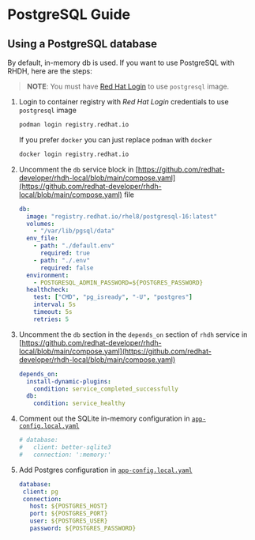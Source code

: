 # PostgreSQL Guide

## Using a PostgreSQL database

By default, in-memory db is used.
If you want to use PostgreSQL with RHDH, here are the steps:

> **NOTE**: You must have [Red Hat Login](https://access.redhat.com/RegistryAuthentication#getting-a-red-hat-login-2) to use `postgresql` image.

1. Login to container registry with *Red Hat Login* credentials to use `postgresql` image

   ```sh
   podman login registry.redhat.io
   ```

   If you prefer `docker` you can just replace `podman` with `docker`

   ```sh
   docker login registry.redhat.io
   ```

2. Uncomment the `db` service block in [https://github.com/redhat-developer/rhdh-local/blob/main/compose.yaml](https://github.com/redhat-developer/rhdh-local/blob/main/compose.yaml) file

   ```yaml
   db:
     image: "registry.redhat.io/rhel8/postgresql-16:latest"
     volumes:
       - "/var/lib/pgsql/data"
     env_file:
       - path: "./default.env"
         required: true
       - path: "./.env"
         required: false
     environment:
       - POSTGRESQL_ADMIN_PASSWORD=${POSTGRES_PASSWORD}
     healthcheck:
       test: ["CMD", "pg_isready", "-U", "postgres"]
       interval: 5s
       timeout: 5s
       retries: 5
   ```

3. Uncomment the `db` section in the `depends_on` section of `rhdh` service in [https://github.com/redhat-developer/rhdh-local/blob/main/compose.yaml](https://github.com/redhat-developer/rhdh-local/blob/main/compose.yaml)

   ```yaml
   depends_on:
     install-dynamic-plugins:
       condition: service_completed_successfully
     db:
       condition: service_healthy
   ```

4. Comment out the SQLite in-memory configuration in [`app-config.local.yaml`](https://github.com/redhat-developer/rhdh-local/blob/main/configs/app-config/app-config.local.example.yaml)

   ```yaml
   # database:
   #   client: better-sqlite3
   #   connection: ':memory:'
   ```

5. Add Postgres configuration in [`app-config.local.yaml`](https://github.com/redhat-developer/rhdh-local/blob/main/configs/app-config/app-config.local.example.yaml)

   ```yaml
   database:
    client: pg
    connection:
      host: ${POSTGRES_HOST}
      port: ${POSTGRES_PORT}
      user: ${POSTGRES_USER}
      password: ${POSTGRES_PASSWORD}
   ```
